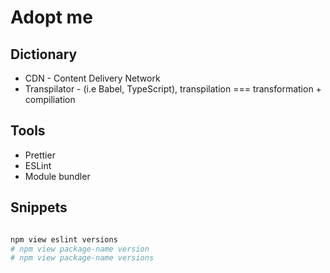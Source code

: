 # Adopt me

## Dictionary
- CDN - Content Delivery Network
- Transpilator - (i.e Babel, TypeScript), transpilation === transformation + compiliation

## Tools
- Prettier [](https://www.npmjs.com/package/prettier)
- ESLint [](https://www.npmjs.com/package/eslint)
- Module bundler [](https://www.npmjs.com/package/parcel-bundler)
## Snippets
```bash

npm view eslint versions
# npm view package-name version
# npm view package-name versions

```